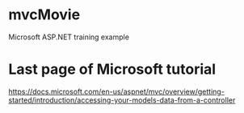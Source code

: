 # mvcMovie
Microsoft ASP.NET training example

# Last page of Microsoft tutorial
https://docs.microsoft.com/en-us/aspnet/mvc/overview/getting-started/introduction/accessing-your-models-data-from-a-controller